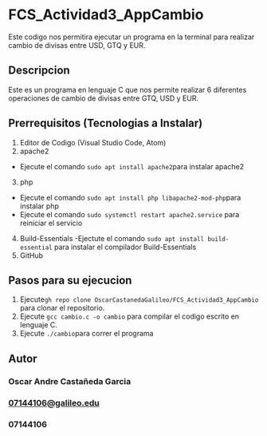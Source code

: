 # FCS_Actividad3_AppCambio

Este codigo nos permitira ejecutar un programa en la terminal para realizar cambio de divisas entre USD, GTQ y EUR.

## Descripcion


Este es un programa en lenguaje C que nos permite realizar 6 diferentes operaciones de cambio de divisas entre GTQ, USD y EUR.  

## Prerrequisitos (Tecnologias a Instalar)

1. Editor de Codigo (Visual Studio Code, Atom)
2. apache2
- Ejecute el comando `sudo apt install apache2`para instalar apache2
3. php
  
- Ejecute el comando `sudo apt install php libapache2-mod-php`para instalar php
- Ejecute el comando `sudo systemctl restart apache2.service` para reiniciar el servicio
  
4. Build-Essentials
-Ejectute el comando `sudo apt install build-essential` para instalar el compilador Build-Essentials
5. GitHub

## Pasos para su ejecucion
1. Ejecute`gh repo clone OscarCastanedaGalileo/FCS_Actividad3_AppCambio` para clonar el repositorio.
2. Ejecute `gcc cambio.c -o cambio` para compilar el codigo escrito en lenguaje C.
3. Ejecute `./cambio`para correr el programa


## Autor
### Oscar Andre Castañeda Garcia
### 07144106@galileo.edu
### 07144106
   
